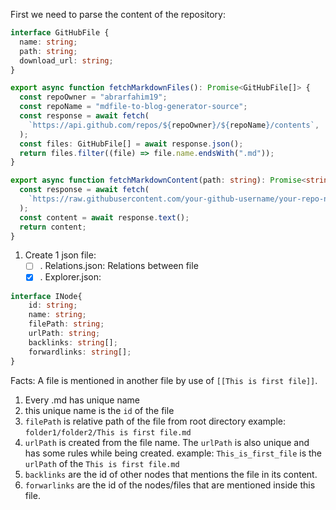 First we need to parse the content of the repository:

```ts
interface GitHubFile {
  name: string;
  path: string;
  download_url: string;
}

export async function fetchMarkdownFiles(): Promise<GitHubFile[]> {
  const repoOwner = "abrarfahim19";
  const repoName = "mdfile-to-blog-generator-source";
  const response = await fetch(
    `https://api.github.com/repos/${repoOwner}/${repoName}/contents`,
  );
  const files: GitHubFile[] = await response.json();
  return files.filter((file) => file.name.endsWith(".md"));
}

export async function fetchMarkdownContent(path: string): Promise<string> {
  const response = await fetch(
    `https://raw.githubusercontent.com/your-github-username/your-repo-name/main/${path}`,
  );
  const content = await response.text();
  return content;
}

```


1. Create 1 json file:
	- [ ] . Relations.json: Relations between file 
	- [x] . Explorer.json: 

```ts
interface INode{
	id: string;
	name: string;
	filePath: string;
	urlPath: string;
	backlinks: string[];
	forwardlinks: string[];
}
```

Facts:
A file is mentioned in another file by use of `[[This is first file]]`.
1. Every .md has unique name
2. this unique name is the `id` of the file
3. `filePath` is relative path of the file from root directory example: `folder1/folder2/This is first file.md`
4. `urlPath` is created from the file name. The `urlPath` is also unique and has some rules while being created. example: `This_is_first_file` is the `urlPath` of the  `This is first file.md` 
5. `backlinks` are the id of other nodes that mentions the file in its content. 
6. `forwarlinks` are the id of the nodes/files that are mentioned inside this file. 
